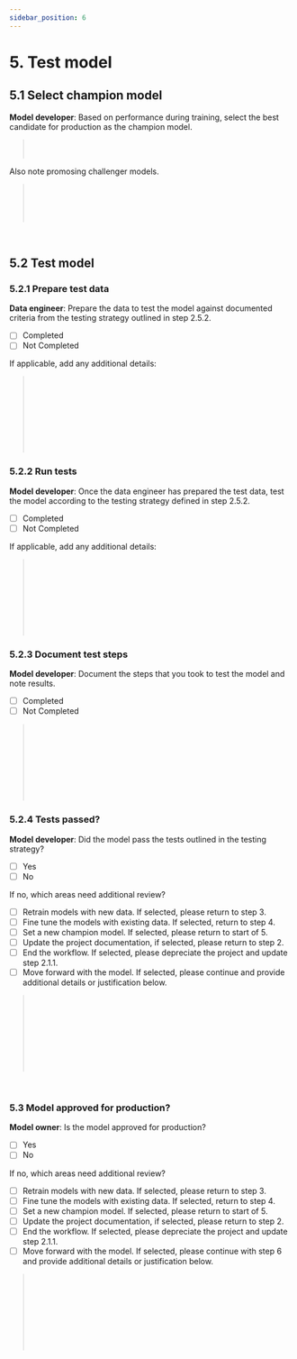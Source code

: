 ```yaml
---
sidebar_position: 6
---
```


# 5. Test model

## 5.1 Select champion model 
**Model developer**: Based on performance during training, select the best candidate for production as the champion model. 
> </br> 
> </br> 

Also note promosing challenger models. 
> </br> 
> </br> 
> </br> 
> </br> 
</br>

## 5.2 Test model

### 5.2.1 Prepare test data
**Data engineer**: Prepare the data to test the model against documented criteria from the testing strategy outlined in step 2.5.2. 

* [ ] Completed
* [ ] Not Completed

If applicable, add any additional details:

> </br> 
> </br> 
> </br> 
> </br> 
> </br> 
> </br> 
> </br> 
> </br> 

### 5.2.2 Run tests
**Model developer**: Once the data engineer has prepared the test data, test the model according to the testing strategy defined in step 2.5.2.

* [ ] Completed
* [ ] Not Completed

If applicable, add any additional details:

> </br> 
> </br> 
> </br> 
> </br> 
> </br> 
> </br> 
> </br> 
> </br> 

### 5.2.3 Document test steps
**Model developer**: Document the steps that you took to test the model and note results.

* [ ] Completed
* [ ] Not Completed

> </br> 
> </br> 
> </br> 
> </br> 
> </br> 
> </br> 
> </br> 
> </br> 

### 5.2.4 Tests passed?
**Model developer**: Did the model pass the tests outlined in the testing strategy?

* [ ] Yes
* [ ] No

If no, which areas need additional review?

* [ ]  Retrain models with new data. If selected, please return to step 3.
* [ ]  Fine tune the models with existing data. If selected, return to step 4.
* [ ]  Set a new champion model. If selected, please return to start of 5.
* [ ]  Update the project documentation, if selected, please return to step 2.
* [ ]  End the workflow. If selected, please depreciate the project and update step 2.1.1.
* [ ]  Move forward with the model. If selected, please continue and provide additional details or justification below. 

> </br> 
> </br> 
> </br> 
> </br> 
> </br> 
> </br> 
> </br> 
> </br> 
</br>

### 5.3 Model approved for production?
**Model owner**: Is the model approved for production?

* [ ] Yes
* [ ] No

If no, which areas need additional review?

* [ ]  Retrain models with new data. If selected, please return to step 3.
* [ ]  Fine tune the models with existing data. If selected, return to step 4.
* [ ]  Set a new champion model. If selected, please return to start of 5.
* [ ]  Update the project documentation, if selected, please return to step 2.
* [ ]  End the workflow. If selected, please depreciate the project and update step 2.1.1.
* [ ]  Move forward with the model. If selected, please continue with step 6 and provide additional details or justification below. 

> </br> 
> </br> 
> </br> 
> </br> 
> </br> 
> </br> 
> </br> 
> </br> 

